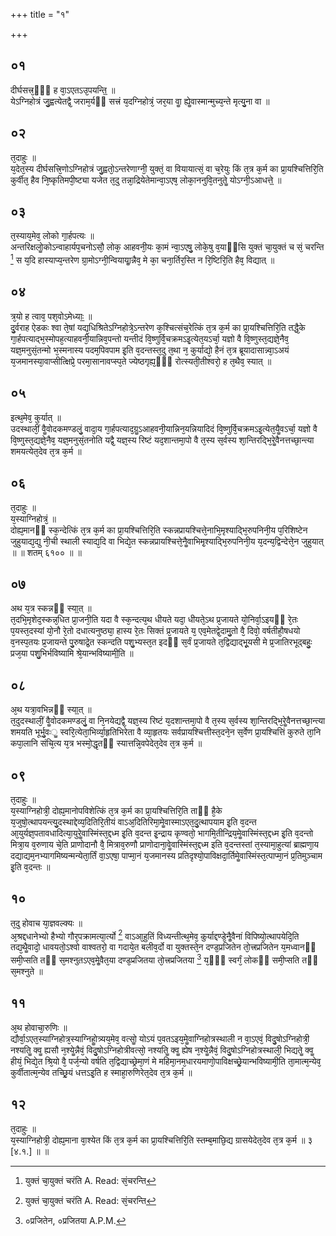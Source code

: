 +++
title = "१"

+++
## ०१
दीर्घसत्त्र᳘ᳫं᳘ ह वा᳘ऽएतऽउ᳘पयन्ति᳟ ॥  
येऽग्निहोत्रं जु᳘ह्वत्येतद्वै᳘ जराम᳘र्यᳫं सत्त्रं य᳘दग्निहोत्रं᳘ जर᳘या वाॗ ह्येॗवास्मान्मुच्य᳘न्ते मृत्यु᳘ना वा ॥  
## ०२
त᳘दाहुः ॥  
य᳘देत᳘स्य दीर्घसत्त्रि᳘णोऽग्निहोत्रं जु᳘ह्वतो᳘ऽन्तरेणाग्नी᳘ युक्तं᳘ वा वियायात्सं᳘ वा च᳘रेयुः किं त᳘त्र क᳘र्म का प्रा᳘यश्चित्तिरि᳘ति कुर्वीत᳘ हैव नि᳘ष्कृतिमपी᳘ष्ट्या यजेत त᳘दु तन्ना᳘द्रियेतेमान्वा᳘ऽएष᳘ लोका᳘ननुवि᳘तनुतेॗ योऽग्नी᳘ऽआधत्ते᳟ ॥  
## ०३
त᳘स्याय᳘मेव᳘ लोको गा᳘र्हपत्यः ॥  
अन्तरिक्षलोॗकोऽन्वाहार्यप᳘चनोऽसौ᳘ लोक᳘ आहवनी᳘यः का᳘मं न्वा᳘ऽएषु᳘ लोके᳘षु व᳘याᳫंसि युक्तं चा᳘युक्तं च सं᳘ चरन्ति [^wbr_1] स य᳘दि हास्याप्य᳘न्तरेण ग्रा᳘मोऽग्नी᳘न्वियायाॗन्नैव᳘ मे का᳘ चना᳘र्तिर᳘स्ति न रि᳘ष्टिरि᳘ति हैव᳘ विद्यात् ॥ 

[^wbr_1]: युक्तं चा᳘युक्तं चरंति A. Read: सं᳘चरन्ति

## ०४
त्र᳘यो ह त्वाव᳘ पश᳘वोऽमेध्याः᳟ ॥  
दु᳘र्वराह ऐडकः श्वा ते᳘षां यद्य᳘धिश्रितेऽग्निहोत्रे᳘ऽन्तरेण क᳘श्चित्संच᳘रेत्किं त᳘त्र क᳘र्म का प्रा᳘यश्चित्तिरि᳘ति तद्धै᳘के गा᳘र्हपत्याद्भ᳘स्मोपह᳘त्याहवनी᳘यान्निव᳘पन्तो यन्तीदं वि᳘ष्णुर्वि᳘चक्रमऽइ᳘त्येत᳘यऽर्चा᳘ यज्ञो वै वि᳘ष्णुस्त᳘द्यज्ञे᳘नैव᳘ यज्ञ᳘मनुसं᳘तन्मो भ᳘स्मनास्य पदम᳘पिवपाम इ᳘ति व᳘दन्तस्त᳘दु त᳘था न᳘ कुर्याद्यो᳘ हैनं त᳘त्र ब्रूयादासान्न्वा᳘ऽअयं य᳘जमानस्या᳘वाप्सीत्क्षिप्रे᳘ परमा᳘सानावप्स्प᳘ते ज्येष्ठगृह्य᳘ᳫं᳘ रोत्स्यती᳘तीश्वरो᳘ ह त᳘थैव᳘ स्यात् ॥  
## ०५
इत्थ᳘मेव᳘ कुर्यात् ॥  
उदस्थालीं᳘ वैॗवोदकमण्डलुं᳘ वादा᳘य गा᳘र्हपत्याद᳘ग्रॗऽआहवनी᳘यान्निन᳘यन्नियादिदं वि᳘ष्णुर्वि᳘चक्रमऽइ᳘त्येत᳘यैॗवऽर्चा᳘ यज्ञो वै वि᳘ष्णुस्त᳘द्यज्ञे᳘नैव᳘ यज्ञ᳘मनुसं᳘तनोति यद्वै᳘ यज्ञ᳘स्य रिष्टं यद᳘शान्तमा᳘पो वै त᳘स्य स᳘र्वस्य शा᳘न्तिरद्भि᳘रेॗवैनत्तच्छा᳘न्त्या शमयत्येत᳘देव त᳘त्र क᳘र्म ॥  
## ०६
त᳘दाहुः ॥  
य᳘स्याग्निहोत्रं᳘ ॥  
दोह्य᳘मानᳫं स्क᳘न्देत्किं त᳘त्र क᳘र्म का प्रा᳘यश्चित्तिरि᳘ति स्कन्नप्रायश्चित्ते᳘नाभि᳘मृश्याद्भि᳘रुपनिनी᳘य प᳘रिशिष्टेन जुहुयाद्य᳘द्यु नी᳘ची स्थाली स्याद्य᳘दि वा भिद्ये᳘त स्कन्नप्रायश्चित्ते᳘नैॗवाभिमृ᳘श्याद्भि᳘रुपनिनी᳘य य᳘दन्य᳘द्विन्देत्ते᳘न जुहुयात् ॥ ॥ शतम् ६१०० ॥ ॥  
## ०७
अथ य᳘त्र स्कन्नᳫं स्या᳟त् ॥  
त᳘दभि᳘मृशेद᳘स्कन्न᳘धित प्रा᳘जनी᳘ति यदा वै स्क᳘न्दत्य᳘थ धीयते यदा᳘ धीयते᳘ऽथ प्र᳘जायते यो᳘निर्वा᳘ऽइयᳫं रे᳘तः प᳘यस्त᳘दस्यां यो᳘नौ रे᳘तो दधात्यनुष्ठ्या᳘ हास्य रे᳘तः सिक्तं प्र᳘जायते य᳘ एव᳘मेतद्वे᳘दामु᳘तो वै᳘ दिवो᳘ वर्षतीहौ᳘षधयो व᳘नस्प᳘तयः प्र᳘जायन्ते पु᳘रुषाद्रे᳘त स्कन्दति पशु᳘भ्यस्त᳘त इदᳫं स᳘र्वं प्र᳘जायते त᳘द्विद्याद्भू᳘यसी मे प्र᳘जातिरभूद्बहुः᳘ प्रज᳘या पशु᳘भिर्भविष्यामि श्रे᳘यान्भविष्यामी᳟ति ॥  
## ०८
अ᳘थ यत्रा᳘वभिन्नᳫं स्या᳟त् ॥  
त᳘दुदस्थालीं᳘ वैॗवोदकमण्डलुं᳘ वा नि᳘नयेद्यद्वै᳘ यज्ञ᳘स्य रिष्टं य᳘दशान्तमा᳘पो वै त᳘स्य स᳘र्वस्य शा᳘न्तिरद्भि᳘रेॗवैनत्तच्छा᳘न्त्या शमयति भूर्भु᳘वःॗ स्वरि᳘त्येता᳘भिर्व्या᳘हृतिभिरेता वै व्या᳘हृतयः सर्वप्रायश्चित्तीस्त᳘दने᳘न स᳘र्वेण प्रा᳘यश्चित्तिं कुरुते ता᳘नि कपा᳘लानि संचि᳘त्य य᳘त्र भस्मो᳘द्धृतᳫं स्यात्तन्नि᳘वपेदेत᳘देव त᳘त्र क᳘र्म ॥  
## ०९
त᳘दाहुः ॥  
य᳘स्याग्निहोत्री᳘ दोह्य᳘मानोपविशेत्किं त᳘त्र क᳘र्म का प्रा᳘यश्चित्तिरि᳘ति ताᳫं है᳘के य᳘जुषो᳘त्थापयन्त्यु᳘दस्थाद्देव्य᳘दितिरि᳘तीयं वाऽअ᳘दितिरिमा᳘मेॗवास्माऽएत᳘दु᳘त्थापयाम इ᳘ति व᳘दन्त आ᳘युर्यज्ञ᳘पतावधादित्या᳘युरेॗवास्मिंस्त᳘द्दध्म इ᳘ति व᳘दन्त इ᳘न्द्राय कृण्वतो᳘ भागमि᳘तीन्द्रिय᳘मेॗवास्मिंस्त᳘द्दध्म इ᳘ति व᳘दन्तो मित्रा᳘य व᳘रुणाय चे᳘ति प्राणोदानौ वै᳘ मित्राव᳘रुणौ प्राणोदाना᳘वेॗवास्मिंस्त᳘द्दध्म इति व᳘दन्तस्तां त᳘स्यामा᳘हुत्यां ब्राह्मणा᳘य दद्याद्यम᳘नभ्यागमिष्यन्मन्येता᳘र्तिं वा᳘ऽएषा᳘ पाप्मा᳘नं य᳘जमानस्य प्रतिदृश्यो᳘पाविक्षदा᳘र्तिमेॗवास्मिंस्त᳘त्पाप्मा᳘नं प्र᳘तिमुञ्चाम इ᳘ति व᳘दन्तः ॥  
## १०
त᳘दु होवाच या᳘ज्ञवल्क्यः ॥  
अ᳘श्रद्दधानेभ्यो हैभ्यो गौर᳘पक्रामत्या᳘र्त्यो [^wbr_1] वाऽआ᳘हुतिं विध्यन्तीत्थ᳘मेव᳘ कुर्याद्दण्डे᳘नैॗवैनां विपिष्यो᳘त्थापयेदि᳘ति तद्य᳘थैॗवादो᳘ धावयतो᳘ऽश्वो वाश्वतरो᳘ वा गदाये᳘त बलीव᳘र्दो वा युक्तस्ते᳘न दण्ड᳘प्रजितेन तो᳘त्त्रप्रजितेन य᳘मध्वानᳫं समी᳘प्सति तᳫं स᳘मश्नुतऽएव᳘मेॗवैत᳘या दण्ड᳘प्रजितया तो᳘त्त्रप्रजितया [^wbr_2] य᳘ᳫं᳘ स्वर्गं᳘ लोकᳫं समी᳘प्सति तᳫं स᳘मश्नुते ॥

[^wbr_1]: ०त्यार्त्त्यो᳘ वा A.

[^wbr_2]: ०प्रजितेन, ०प्रजितया A.P.M.

## ११
अ᳘थ होवाचा᳘रुणिः ॥  
द्यौर्वा᳘ऽएत᳘स्याग्निहोत्र᳘स्याग्निहोॗत्र्यय᳘मेव᳘ वत्सोॗ योऽयं प᳘वतऽइय᳘मेॗवाग्निहोत्रस्थाली न वा᳘ऽएवं᳘ विदु᳘षोऽग्निहोत्री᳘ नश्यतिॗ क्वॗ ह्यसौ न᳘श्येॗन्नैवं᳘ विदु᳘षोऽग्निहोत्रीवत्सो᳘ नश्यतिॗ क्वॗ ह्येष न᳘श्येॗन्नैवं᳘ विदु᳘षोऽग्निहोत्रस्थाली᳘ भिद्यतेॗ क्वॗ हीयं᳘ भिद्ये᳘त श्रि᳘यो वै᳘ पर्ज᳘न्यो वर्षति त᳘द्विद्याच्छ्रेमा᳘णं मे महिमा᳘नम᳘धारयमाणो᳘पाविक्षच्छ्रे᳘यान्भविष्यामी᳘ति ता᳘मात्म᳘न्येव᳘ कुर्वीतात्म᳘न्येव तच्छ्रि᳘यं धत्तऽइ᳘ति ह स्माहा᳘रुणिरेत᳘देव त᳘त्र क᳘र्म ॥  
## १२
त᳘दाहुः ॥  
य᳘स्याग्निहोत्री᳘ दोह्य᳘माना वा᳘श्येत किं त᳘त्र क᳘र्म का प्रा᳘यश्चित्तिरि᳘ति स्तम्ब᳘माछि᳘द्य ग्रासयेदेत᳘देव त᳘त्र क᳘र्म ॥ ३ [४.१.] ॥ ॥  
